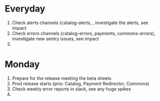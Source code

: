 # Everyday

1. Check alerts channels (catalog-alerts, , investigate the alerts, see impact
2. Check errors channels (catalog-errors, payments, commons-errors), investigate new sentry issues, see impact
3. 
# Monday

1. Prepare for the release meeting the beta sheets
2. Prod release starts (prio: Catalog, Payment Redirector, Commons)
3. Check weekly error reports in slack, see any huge spikes
4. 